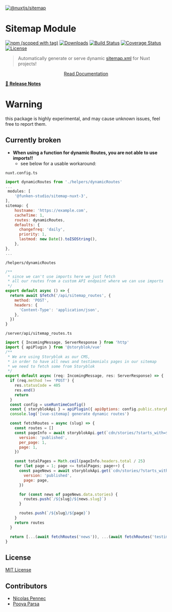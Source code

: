 [![@nuxtjs/sitemap](docs/static/preview.png)](https://sitemap.nuxtjs.org)

# Sitemap Module

[![npm (scoped with tag)](https://img.shields.io/npm/v/@funken-studio/sitemap-nuxt-3/latest?style=flat-square)](https://www.npmjs.com/package/@funken-studio/sitemap-nuxt-3)
[![Downloads](https://img.shields.io/npm/dw/@funken-studio/sitemap-nuxt-3?style=flat-square)](https://www.npmjs.com/package/@funken-studio/sitemap-nuxt-3)
[![Build Status](https://img.shields.io/circleci/project/github/nuxt-community/sitemap-module?style=flat-square)](https://app.circleci.com/pipelines/github/nuxt-community/sitemap-module)
[![Coverage Status](https://img.shields.io/codecov/c/github/nuxt-community/sitemap-module?style=flat-square)](https://codecov.io/gh/nuxt-community/sitemap-module)
[![License](https://img.shields.io/npm/l/@nuxtjs/sitemap?style=flat-square)](http://standardjs.com)

> Automatically generate or serve dynamic [sitemap.xml](https://www.sitemaps.org/protocol.html) for Nuxt projects!

<p align="center">
  <a href="https://sitemap.nuxtjs.org">Read Documentation</a>
</p>

[📖 **Release Notes**](./CHANGELOG.md)

# Warning
this package is highly experimental, and may cause unknown issues, feel free to report them.

## Currently broken
- **When using a function for dynamic Routes, you are not able to use imports!!**
  - see below for a usable workaround:

`nuxt.config.ts`
```js
import dynamicRoutes from './helpers/dynamicRoutes'
...
 modules: [
    '@funken-studio/sitemap-nuxt-3',
],
sitemap: {
    hostname: 'https://example.com', 
    cacheTime: 1,
    routes: dynamicRoutes,
    defaults: {
      changefreq: 'daily',
      priority: 1,
      lastmod: new Date().toISOString(),
    },
},
...
```

`/helpers/dynamicRoutes`
```js
/**
 * since we can't use imports here we just fetch
 * all our routes from a custom API endpoint where we can use imports
 */
export default async () => {
  return await $fetch('/api/sitemap_routes', {
    method: 'POST',
    headers: {
      'Content-Type': 'application/json',
    },
  })
}

```

`/server/api/sitemap_routes.ts`
```js
import { IncomingMessage, ServerResponse } from 'http'
import { apiPlugin } from '@storyblok/vue'
/**
 * We are using Storyblok as our CMS,
 * in order to have all news and testimonials pages in our sitemap
 * we need to fetch some from Storyblok
 */
export default async (req: IncomingMessage, res: ServerResponse) => {
  if (req.method !== 'POST') {
    res.statusCode = 405
    res.end()
    return
  }
  const config = useRuntimeConfig()
  const { storyblokApi } = apiPlugin({ apiOptions: config.public.storyblok })
  console.log('[vue-sitemap] generate dynamic routes')

  const fetchRoutes = async (slug) => {
    const routes = []
    const pageInfo = await storyblokApi.get(`cdn/stories/?starts_with=${slug}`, {
      version: 'published',
      per_page: 1,
      page: 1,
    })

    const totalPages = Math.ceil(pageInfo.headers.total / 25)
    for (let page = 1; page <= totalPages; page++) {
      const pageNews = await storyblokApi.get(`cdn/stories/?starts_with=${slug}`, {
        version: 'published',
        page: page,
      })

      for (const news of pageNews.data.stories) {
        routes.push(`/${slug}/${news.slug}`)
      }

      routes.push(`/${slug}/${page}`)
    }
    return routes
  }

  return [...(await fetchRoutes('news')), ...(await fetchRoutes('testimonials'))]
}
```

## License

[MIT License](./LICENSE)

## Contributors

- [Nicolas Pennec](https://github.com/NicoPennec)
- [Pooya Parsa](https://github.com/pi0)
